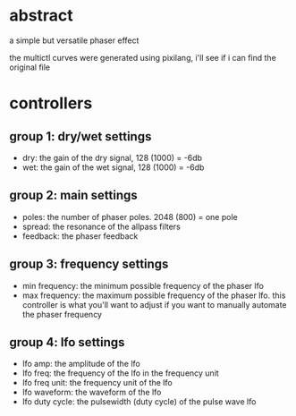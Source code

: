 # abstract

a simple but versatile phaser effect

the multictl curves were generated using pixilang, i'll see if i can find the original file

# controllers

## group 1: dry/wet settings

- dry: the gain of the dry signal, 128 (1000) = -6db
- wet: the gain of the wet signal, 128 (1000) = -6db

## group 2: main settings

- poles: the number of phaser poles. 2048 (800) = one pole
- spread: the resonance of the allpass filters
- feedback: the phaser feedback

## group 3: frequency settings

- min frequency: the minimum possible frequency of the phaser lfo
- max frequency: the maximum possible frequency of the phaser lfo. this controller is what you'll want to adjust if you want to manually automate the phaser frequency

## group 4: lfo settings

- lfo amp: the amplitude of the lfo
- lfo freq: the frequency of the lfo in the frequency unit
- lfo freq unit: the frequency unit of the lfo
- lfo waveform: the waveform of the lfo
- lfo duty cycle: the pulsewidth (duty cycle) of the pulse wave lfo